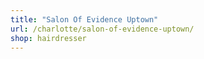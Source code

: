 ```yaml
---
title: "Salon Of Evidence Uptown"
url: /charlotte/salon-of-evidence-uptown/
shop: hairdresser
---
```


